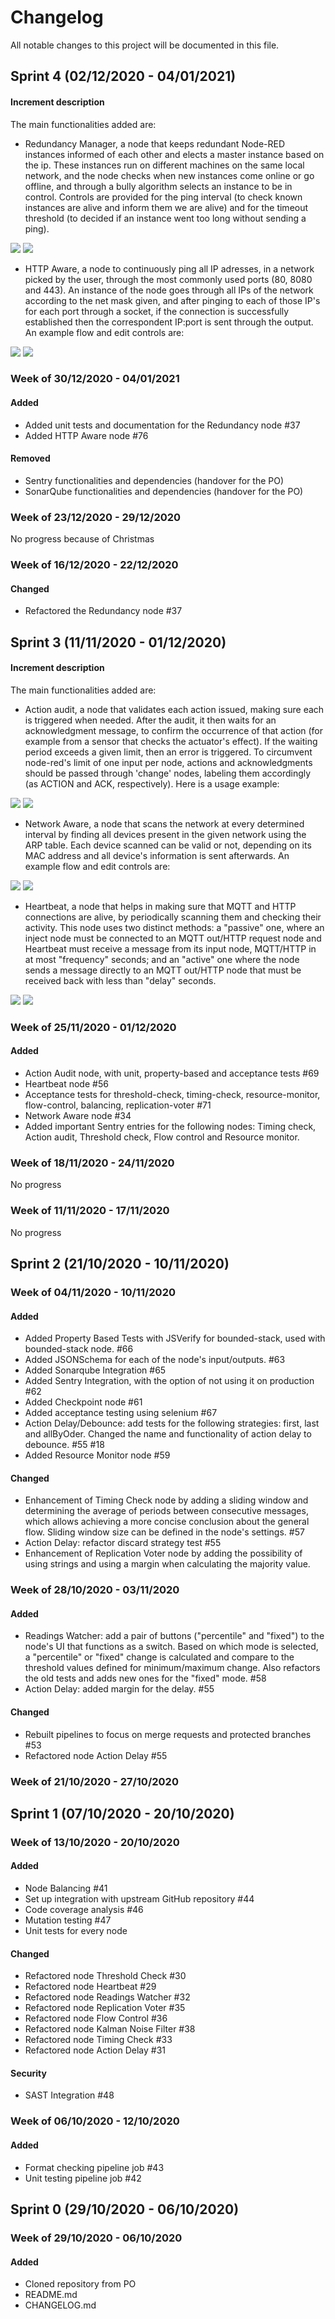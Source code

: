 # Changelog

All notable changes to this project will be documented in this file.

## Sprint 4 (02/12/2020 - 04/01/2021)

#### Increment description

The main functionalities added are:

- Redundancy Manager, a node that keeps redundant Node-RED instances informed of each other and elects a master instance based on the ip. These instances run on different machines on the same local network, and the node checks when new instances come online or go offline, and through a bully algorithm selects an instance to be in control. Controls are provided for the ping interval (to check known instances are alive and inform them we are alive) and for the timeout threshold (to decided if an instance went too long without sending a ping).

![](./samples/redundancy-manager.png)
![](https://i.imgur.com/bwvgr6k.png)

- HTTP Aware, a node to continuously ping all IP adresses, in a network picked by the user, through the most commonly used ports (80, 8080 and 443). An instance of the node goes through all IPs of the network according to the net mask given, and after pinging to each of those IP's for each port through a socket, if the connection is successfully established then the correspondent IP:port is sent through the output. An example flow and edit controls are:

![](./samples/http-aware.png)
![](https://i.imgur.com/H9ApOeS.png)

### Week of 30/12/2020 - 04/01/2021

#### Added

- Added unit tests and documentation for the Redundancy node #37
- Added HTTP Aware node #76

#### Removed

- Sentry functionalities and dependencies (handover for the PO)
- SonarQube functionalities and dependencies (handover for the PO)

### Week of 23/12/2020 - 29/12/2020

No progress because of Christmas

### Week of 16/12/2020 - 22/12/2020

#### Changed

- Refactored the Redundancy node #37

## Sprint 3 (11/11/2020 - 01/12/2020)

#### Increment description

The main functionalities added are:

- Action audit, a node that validates each action issued, making sure each is triggered when needed. After the audit, it then waits for an acknowledgment message, to confirm the occurrence of that action (for example from a sensor that checks the actuator's effect). If the waiting period exceeds a given limit, then an error is triggered. To circumvent node-red's limit of one input per node, actions and acknowledgments should be passed through 'change' nodes, labeling them accordingly (as ACTION and ACK, respectively). Here is a usage example:

![](./samples/action-audit.png)
![](https://i.imgur.com/jXXwqHU.png)

- Network Aware, a node that scans the network at every determined interval by finding all devices present in the given network using the ARP table. Each device scanned can be valid or not, depending on its MAC address and all device's information is sent afterwards. An example flow and edit controls are:

![](./samples/network-aware.png)
![](https://i.imgur.com/nTPhXVt.png)

- Heartbeat, a node that helps in making sure that MQTT and HTTP connections are alive, by periodically scanning them and checking their activity. This node uses two distinct methods: a "passive" one, where an inject node must be connected to an MQTT out/HTTP request node and Heartbeat must receive a message from its input node, MQTT/HTTP in at most "frequency" seconds; and an "active" one where the node sends a message directly to an MQTT out/HTTP node that must be received back with less than "delay" seconds.

![](./samples/heartbeat-passive-mqtt.png)
![](https://i.imgur.com/F2kfIHy.png)

### Week of 25/11/2020 - 01/12/2020

#### Added

- Action Audit node, with unit, property-based and acceptance tests #69
- Heartbeat node #56
- Acceptance tests for threshold-check, timing-check, resource-monitor, flow-control, balancing, replication-voter #71
- Network Aware node #34
- Added important Sentry entries for the following nodes: Timing check, Action audit, Threshold check, Flow control and Resource monitor.

### Week of 18/11/2020 - 24/11/2020

No progress

### Week of 11/11/2020 - 17/11/2020

No progress

## Sprint 2 (21/10/2020 - 10/11/2020)

### Week of 04/11/2020 - 10/11/2020

#### Added

- Added Property Based Tests with JSVerify for bounded-stack, used with bounded-stack node. #66
- Added JSONSchema for each of the node's input/outputs. #63
- Added Sonarqube Integration #65
- Added Sentry Integration, with the option of not using it on production #62
- Added Checkpoint node #61
- Added acceptance testing using selenium #67
- Action Delay/Debounce: add tests for the following strategies: first, last and allByOder. Changed the name and functionality of action delay to debounce. #55 #18
- Added Resource Monitor node #59

#### Changed

- Enhancement of Timing Check node by adding a sliding window and determining the average of periods between
  consecutive messages, which allows achieving a more concise conclusion about the general flow. Sliding window
  size can be defined in the node's settings. #57
- Action Delay: refactor discard strategy test #55
- Enhancement of Replication Voter node by adding the possibility of using strings and using a margin when calculating the majority value.

### Week of 28/10/2020 - 03/11/2020

#### Added

- Readings Watcher: add a pair of buttons ("percentile" and "fixed") to the node's UI that functions as a switch.
  Based on which mode is selected, a "percentile" or "fixed" change is calculated and compare to the threshold
  values defined for minimum/maximum change.
  Also refactors the old tests and adds new ones for the "fixed" mode. #58
- Action Delay: added margin for the delay. #55

#### Changed

- Rebuilt pipelines to focus on merge requests and protected branches #53
- Refactored node Action Delay #55

### Week of 21/10/2020 - 27/10/2020

## Sprint 1 (07/10/2020 - 20/10/2020)

### Week of 13/10/2020 - 20/10/2020

#### Added

- Node Balancing #41
- Set up integration with upstream GitHub repository #44
- Code coverage analysis #46
- Mutation testing #47
- Unit tests for every node

#### Changed

- Refactored node Threshold Check #30
- Refactored node Heartbeat #29
- Refactored node Readings Watcher #32
- Refactored node Replication Voter #35
- Refactored node Flow Control #36
- Refactored node Kalman Noise Filter #38
- Refactored node Timing Check #33
- Refactored node Action Delay #31

#### Security

- SAST Integration #48

### Week of 06/10/2020 - 12/10/2020

#### Added

- Format checking pipeline job #43
- Unit testing pipeline job #42

## Sprint 0 (29/10/2020 - 06/10/2020)

### Week of 29/10/2020 - 06/10/2020

#### Added

- Cloned repository from PO
- README.md
- CHANGELOG.md
